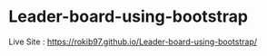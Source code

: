 # Leader-board-using-bootstrap

Live Site : https://rokib97.github.io/Leader-board-using-bootstrap/
